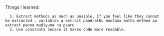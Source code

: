 Things I learned:
    
      1. Extract methods as much as posible, If you feel like they cannot be extracted , variables a extract pandrathu moolama antha method aa extract panna mudiyuma nu paaru
      2. Use constants becase it makes code more readable.
